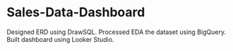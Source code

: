 # Sales-Data-Dashboard
Designed ERD using DrawSQL.
Processed EDA the dataset using BigQuery.
Built dashboard using Looker Studio.
